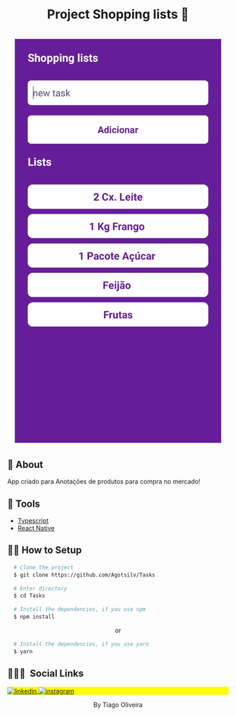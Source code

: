 <h1 align="center">
  <p>Project Shopping lists 🍎</p>
</h1>

<h1 align="center" >
  <img src='./github/Animação.gif' size={5}
  />
</h1>

## 🧾 About

App criado para Anotações de produtos para compra no mercado!

## 🔧 Tools

- [Typescript](https://www.typescriptlang.org/)
- [React Native](https://reactnative.dev)

## 👨‍💻 How to Setup

```bash
  # Clone the project
  $ git clone https://github.com/Agotsilv/Tasks
```
```bash
  # Enter directory
  $ cd Tasks
```

```bash
  # Install the dependencies, if you use npm
  $ npm install
```
<p align="center">or</p>

```bash
  # Install the dependencies, if you use yarn
  $ yarn
```

## 👨🏽‍🦲 &nbsp;Social Links

<p align="left" style="background:yellow">
<a href="https://www.linkedin.com/in/agotsilva/" target="_blank">
  <img align="center" src="https://img.shields.io/badge/-agotsilva-05122A?style=flat&logo=linkedin" alt="linkedin"/>
</a>
<a href="https://instagram.com/ago.tsilv" target="_blank">
 <img align="center" src="https://img.shields.io/badge/-ago.tsilv-05122A?style=flat&logo=instagram" alt="instagram"/>
</a>
</p>
<p align="center">By Tiago Oliveira</p>
